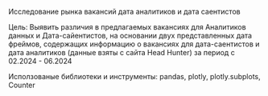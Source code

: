 Исследование рынка вакансий дата аналитиков и дата саентистов

Цель: Выявить различия в предлагаемых вакансиях для Аналитиков данных и Дата-сайентистов, на основании двух представленных дата фреймов, 
содержащих информацию о вакансиях для дата-саентистов и дата аналитиков (данные взяты с сайта Head Hunter) за период с 02.2024 - 06.2024

Исползованые библиотеки и инструменты: pandas, plotly,  plotly.subplots,  Counter

